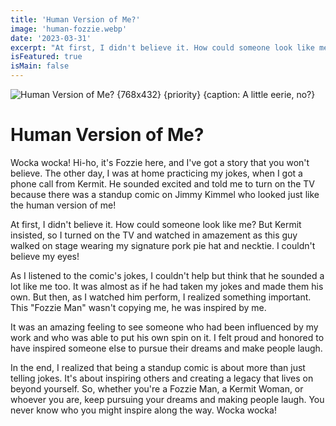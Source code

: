 ```yaml
---
title: 'Human Version of Me?'
image: 'human-fozzie.webp'
date: '2023-03-31'
excerpt: "At first, I didn't believe it. How could someone look like me? But Kermit insisted, so I"
isFeatured: true
isMain: false
---
```


![Human Version of Me? {768x432} {priority} {caption: A little eerie, no?}](/images/posts/human-fozzie.webp)

# Human Version of Me?

Wocka wocka! Hi-ho, it's Fozzie here, and I've got a story that you won't believe. The other day, I was at home practicing my jokes, when I got a phone call from Kermit. He sounded excited and told me to turn on the TV because there was a standup comic on Jimmy Kimmel who looked just like the human version of me!

At first, I didn't believe it. How could someone look like me? But Kermit insisted, so I turned on the TV and watched in amazement as this guy walked on stage wearing my signature pork pie hat and necktie. I couldn't believe my eyes!

As I listened to the comic's jokes, I couldn't help but think that he sounded a lot like me too. It was almost as if he had taken my jokes and made them his own. But then, as I watched him perform, I realized something important. This "Fozzie Man" wasn't copying me, he was inspired by me.

It was an amazing feeling to see someone who had been influenced by my work and who was able to put his own spin on it. I felt proud and honored to have inspired someone else to pursue their dreams and make people laugh.

In the end, I realized that being a standup comic is about more than just telling jokes. It's about inspiring others and creating a legacy that lives on beyond yourself. So, whether you're a Fozzie Man, a Kermit Woman, or whoever you are, keep pursuing your dreams and making people laugh. You never know who you might inspire along the way. Wocka wocka!